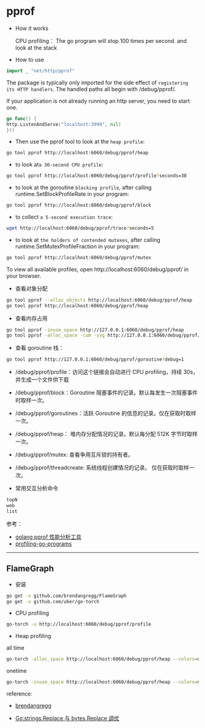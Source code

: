 # pprof

- How it works

  CPU profiling：
  The go program will stop 100 times per second. and look at the stack

- How to use

```go
import _ "net/http/pprof"
```

The package is typically only imported for the side effect of `registering its HTTP handlers`. The handled paths all begin with /debug/pprof/.

If your application is not already running an http server, you need to start one.

```go
go func() {
http.ListenAndServe("localhost:3999", nil)
}()
```

- Then use the pprof tool to look at the `heap profile`:

```sh
go tool pprof http://localhost:6060/debug/pprof/heap
```

- to look at`a 30-second CPU profile`:

```sh
go tool pprof http://localhost:6060/debug/pprof/profile?seconds=30
```

- to look at the goroutine `blocking profile`, after calling runtime.SetBlockProfileRate in your program:

```sh
go tool pprof http://localhost:6060/debug/pprof/block
```

- to collect `a 5-second execution trace`:

```sh
wget http://localhost:6060/debug/pprof/trace?seconds=5
```

- to look at `the holders of contended mutexes`, after calling runtime.SetMutexProfileFraction in your program:

```sh
go tool pprof http://localhost:6060/debug/pprof/mutex
```

To view all available profiles, open http://localhost:6060/debug/pprof/ in your browser.

- 查看对象分配

```sh
go tool pprof --alloc_objects http://localhost:6060/debug/pprof/heap
go tool pprof http://localhost:6060/debug/pprof/heap
```

- 查看内存占用

```sh
go tool pprof -inuse_space http://127.0.0.1:6060/debug/pprof/heap
go tool pprof -alloc_space -cum -svg http://127.0.0.1:6060/debug/pprof/heap > heap.svg
```

- 查看 goroutine 栈：

```sh
go tool pprof http://127.0.0.1:6060/debug/pprof/goroutine?debug=1
```

- /debug/pprof/profile：访问这个链接会自动进行 CPU profiling，持续 30s，并生成一个文件供下载
- /debug/pprof/block：Goroutine 阻塞事件的记录。默认每发生一次阻塞事件时取样一次。
- /debug/pprof/goroutines：活跃 Goroutine 的信息的记录。仅在获取时取样一次。
- /debug/pprof/heap： 堆内存分配情况的记录。默认每分配 512K 字节时取样一次。
- /debug/pprof/mutex: 查看争用互斥锁的持有者。
- /debug/pprof/threadcreate: 系统线程创建情况的记录。 仅在获取时取样一次。

- 常用交互分析命令

```sh
topN
web
list
```

参考：

- [golang pprof 性能分析工具](https://blog.csdn.net/moxiaomomo/article/details/77096814)
- [profiling-go-programs](https://blog.golang.org/profiling-go-programs)

---

## FlameGraph

- 安装

```sh
go get -v github.com/brendangregg/FlameGraph
go get -v github.com/uber/go-torch
```

- CPU profiling

```sh
go-torch -u http://localhost:6060/debug/pprof/profile
```

- Heap profiling

all time

```sh
go-torch -alloc_space http://localhost:6060/debug/pprof/heap --colors=mem
```

onetime

```sh
go-torch -inuse_space http://localhost:6060/debug/pprof/heap --colors=mem
```

reference:

- [brendangregg](http://www.brendangregg.com/flamegraphs.html)

- [Go:strings.Replace 与 bytes.Replace 调优](https://zhuanlan.zhihu.com/p/56217644)
